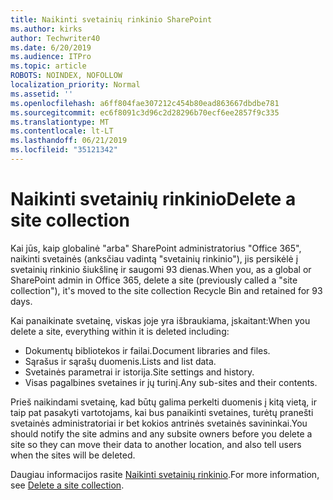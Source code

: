 ```yaml
---
title: Naikinti svetainių rinkinio SharePoint
ms.author: kirks
author: Techwriter40
ms.date: 6/20/2019
ms.audience: ITPro
ms.topic: article
ROBOTS: NOINDEX, NOFOLLOW
localization_priority: Normal
ms.assetid: ''
ms.openlocfilehash: a6ff804fae307212c454b80ead863667dbdbe781
ms.sourcegitcommit: ec6f8091c3d96c2d28296b70ecf6ee2857f9c335
ms.translationtype: MT
ms.contentlocale: lt-LT
ms.lasthandoff: 06/21/2019
ms.locfileid: "35121342"
---
```

# <a name="delete-a-site-collection"></a><span data-ttu-id="e0e57-102">Naikinti svetainių rinkinio</span><span class="sxs-lookup"><span data-stu-id="e0e57-102">Delete a site collection</span></span>

<span data-ttu-id="e0e57-103">Kai jūs, kaip globalinė "arba" SharePoint administratorius "Office 365", naikinti svetainės (anksčiau vadintą "svetainių rinkinio"), jis persikėlė į svetainių rinkinio šiukšlinę ir saugomi 93 dienas.</span><span class="sxs-lookup"><span data-stu-id="e0e57-103">When you, as a global or SharePoint admin in Office 365, delete a site (previously called a "site collection"), it's moved to the site collection Recycle Bin and retained for 93 days.</span></span> 

<span data-ttu-id="e0e57-104">Kai panaikinate svetainę, viskas joje yra išbraukiama, įskaitant:</span><span class="sxs-lookup"><span data-stu-id="e0e57-104">When you delete a site, everything within it is deleted including:</span></span>

- <span data-ttu-id="e0e57-105">Dokumentų bibliotekos ir failai.</span><span class="sxs-lookup"><span data-stu-id="e0e57-105">Document libraries and files.</span></span>
- <span data-ttu-id="e0e57-106">Sąrašus ir sąrašų duomenis.</span><span class="sxs-lookup"><span data-stu-id="e0e57-106">Lists and list data.</span></span>
- <span data-ttu-id="e0e57-107">Svetainės parametrai ir istorija.</span><span class="sxs-lookup"><span data-stu-id="e0e57-107">Site settings and history.</span></span>
- <span data-ttu-id="e0e57-108">Visas pagalbines svetaines ir jų turinį.</span><span class="sxs-lookup"><span data-stu-id="e0e57-108">Any sub-sites and their contents.</span></span>

<span data-ttu-id="e0e57-109">Prieš naikindami svetainę, kad būtų galima perkelti duomenis į kitą vietą, ir taip pat pasakyti vartotojams, kai bus panaikinti svetaines, turėtų pranešti svetainės administratoriai ir bet kokios antrinės svetainės savininkai.</span><span class="sxs-lookup"><span data-stu-id="e0e57-109">You should notify the site admins and any subsite owners before you delete a site so they can move their data to another location, and also tell users when the sites will be deleted.</span></span> 

<span data-ttu-id="e0e57-110">Daugiau informacijos rasite [Naikinti svetainių rinkinio](https://docs.microsoft.com/en-us/sharepoint/delete-site-collection).</span><span class="sxs-lookup"><span data-stu-id="e0e57-110">For more information, see [Delete a site collection](https://docs.microsoft.com/en-us/sharepoint/delete-site-collection).</span></span> 